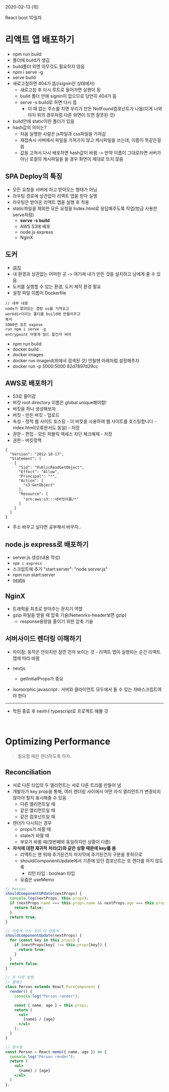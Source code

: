 2020-02-13 (목)

React boot 10일차

# 리액트 앱 배포하기

- npm run build
- 폴더에 build가 생김
- build폴더 외엔 아무것도 필요하지 않음
- npm i serve -g
- serve build
- 새로고침하면 404가 뜸(/signin인 상태에서)
  - 새로고침 후 다시 루트로 들어가면 실행이 됨
  - build 폴더 안에 signin이 없으므로 당연히 404가 뜸
  - serve -s build로 하면 다시 뜸
    - 이 때 없는 주소를 치면 우리가 만든 NotFound컴포넌트가 나옴(이게 나와야지 위의 경우처럼 다른 화면이 뜨면 잘못된 것)
- build안에 static이란 폴더가 있음
- hash값의 의미는?
  - 처음 실행한 사람은 js파일과 css파일을 가져감
  - 재접속시 서버에서 파일을 가져가지 않고 캐시파일을 쓰는데, 이름이 똑같은걸 씀
  - 값을 고쳐서 다시 배포하면 hash값이 바뀜 -> 만약 이름이 그대로라면 서버가 아닌 로컬의 캐시파일을 쓸 경우 화면이 제대로 뜨지 않음

## SPA Deploy의 특징

- 모든 요청을 서버에 하고 받아오는 형태가 아님
- 라우팅 경로에 상관없이 리액트 앱을 받아 실행
- 라우팅은 받아온 리액트 앱을 실행 후 적용
- static파일을 제외한 모든 요청을 Index.html로 응답해주도록 작업(방금 사용한 serve처럼)
  - **serve -s build**
  - AWS S3에 배포
  - node.js express
  - NginX

## 도커

- [설치](https://docs.docker.com/docker-for-mac/install/)
- 내 환경과 상관없는 어떠한 곳 -> 여기에 내가 만든 것을 설치하고 남에게 줄 수 있음
- 도커를 실행할 수 있는 환경, 도커 제작 환경 필요
- 설정 파일 이름이 Dockerfile

```
// 내부 내용
node가 깔려있는 경량 os를 가져오고
workdir이라는 폴더를 build에 만들어주고
복사
5000번 포트 expose
run npm i serve -g
entrypoint 어떻게 빌드 할건지 써라
```

- npm run build
- docker build .
- docker images
- docker run imageid(위에서 검색된 것) 안될땐 아래처럼 설정해주자
- docker run -p 5000:5000 82d7897d29cc

## AWS로 배포하기

- S3로 들어감
- 버킷 root directory 이름은 global unique해야함!
- 버킷을 하나 생성해보자
- 버킷 - 만든 버킷 - 업로드
- 속성 - 정적 웹 사이트 호스팅 - 이 버킷을 사용하여 웹 사이트를 호스팅합니다 - index.html(오류문서도 동일) - 저장
- 권한 - 편집 - 모든 퍼블릭 액세스 차단 체크해제 - 저장
- 권한 - 버킷정책

```
{
  "Version": "2012-10-17",
  "Statement": [
    {
      "Sid": "PublicReadGetObject",
      "Effect": "Allow",
	  "Principal": "*",
      "Action": [
        "s3:GetObject"
      ],
      "Resource": [
        "arn:aws:s3:::내버킷이름/*"
      ]
    }
  ]
}
```

- 주소 바꾸고 싶다면 공부해서 바꾸자..

## node.js express로 배포하기

- server.js 생성(내용 작성)
- `npm i express`
- 스크립트에 추가 "start:server": "node server.js"
- npm run start:server
- [nestjs](https://nestjs.com/)

## NginX

- 트래픽을 최초로 받아주는 문지기 역할
- gzip 파일을 받을 때 압축 기술(Networks-header보면 gzip)
  - response용량을 줄이기 위한 압축 기술

## 서버사이드 렌더링 이해하기

- 차이점: 동작은 안되지만 잠깐 먼저 보이는 것 - 리액트 앱이 실행되는 순간 리액트 앱에 따라 바뀜
- nextjs
  - getInitialProps가 중요

- isomorphic javascript : 서버와 클라이언트 모두에서 돌 수 있는 자바스크립트여야 한다

<hr />

- 학원 종료 후 next나 typescript로 프로젝트 해볼 것

<br />

# Optimizing Performance

> 필요할 때만 렌더하도록 하자.

## Reconciliation

- 서로 다른 타입의 두 엘리먼트는 서로 다른 트리를 만들어 냄
- 개발자가 key prop을 통해, 여러 렌더링 사이에서 어떤 자식 엘리먼트가 변경되지 않아야 할지 표시해줄 수 있음
  - 다른 엘리먼트일 때
  - 같은 엘리먼트일 때
  - 같은 컴포넌트일 때
- 렌더가 다시되는 경우
  - props가 바뀔 때
  - state가 바뀔 때
  - 부모가 바뀔 때(첫번째와 동일하지만 상황이 다름)
- **자식에 대한 재귀적 처리(2)와 같은 상황 때문에 key를 씀**
  - 리액트는 맨 위에 추가된건지 마지막에 추가된건지 구분을 못하므로
  - shouldComponentUpdate에서 기존에 있던 컴포넌트는 또 렌더를 하지 않도록
    - 리턴 타입 : boolean 타입
  - 요즘은 useMemo

```jsx
// Person
shouldComponentUPdate(nextProps) {
  console.log(nextProps, this.props);
  if (nextProps.name === this.props.name && nextProps.age === this.props.age) {
    return false;
  }
  return true;
}

// 이렇게 쓰는 것이 더 범용적
shouldComponentUpdate(nextProps) {
  for (const key in this.props) {
    if (nextProps[key] !== this.props[key]) {
      return true;
    }
  }
  return false;
}
```

```jsx
// 또 다른 방법
// 클래스
class Person extends React.PureComponent {
  render() {
    console.log("Person render");

    const { name, age } = this.props;
    return (
      <ul>
        {name} / {age}
      </ul>
    );
  }
}

// 함수형
const Person = React.memo({ name, age }) => {
  console.log("Person render");
  return (
    <ul>
      {name} / {age}
    </ul>
  )
};
```

